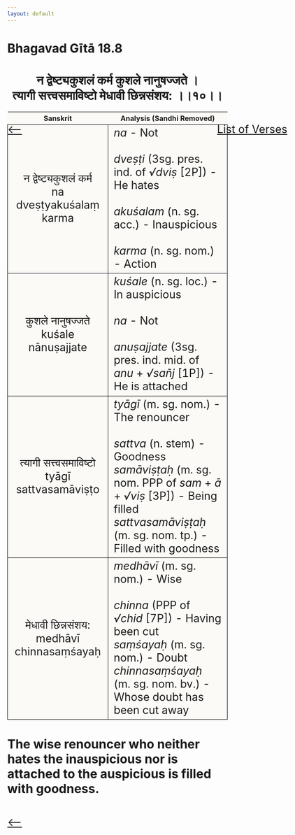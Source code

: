 ```yaml
---
layout: default
---
```

<!---
Text can be **bold**, _italic_, or ~~strikethrough~~.

[Link to another page](./another-page.html)

There should be whitespace between paragraphs.

There should be whitespace between paragraphs. We recommend including a README, or a file with information about your project.
--->

# Bhagavad Gītā 18.8

<style>
table {
  border-collapse: collapse;
  border-style: hidden;
}
th {
  background: #FBFAF7;
}
td {
  font-size: 25px;
  background: #FBFAF7;
  border: 1px solid black;
}
div.move {
  font-size: 25px;
}
</style>

<h1 style="text-align:center">
न द्वेष्ट्यकुशलं कर्म कुशले नानुषज्जते । <br>
त्यागी सत्त्वसमाविष्टो मेधावी छिन्नसंशय: ।।१०।।
</h1>
<div class="move" style="position:relative;min-width:960px">
 <p style="position: absolute;left:480px;top:0"><a href="./ch18.html">List of Verses</a></p>
</div>
<div class="move" style="position:relative;min-width:960px">
 <p style="position: absolute;left:0;top:0"><a href="./v18-8.html">⟵</a></p>
</div>
<div class="move" style="position:relative;min-width:960px">
 <p style="position: absolute;right:0;top:0"><a href="./v18-10.html">⟶</a></p>
</div>

| Sanskrit | Analysis (Sandhi Removed) |
|:-:|-|
|   न द्वेष्ट्यकुशलं कर्म<br>na dveṣṭyakuśalaṃ karma  | <em>na</em> - Not<br><br><em>dveṣṭi</em> (3sg. pres. ind. of <em>√dviṣ</em> [2P]) - He hates<br><br><em>akuśalam</em> (n. sg. acc.) - Inauspicious<br><br><em>karma</em> (n. sg. nom.) - Action |
|  कुशले नानुषज्जते<br>kuśale nānuṣajjate | <em>kuśale</em> (n. sg. loc.) - In auspicious <br><br><em>na</em> - Not<br><br><em>anuṣajjate</em> (3sg. pres. ind. mid. of <em>anu</em> + <em>√sañj</em> [1P]) - He is attached  |
| त्यागी सत्त्वसमाविष्टो<br>tyāgī sattvasamāviṣṭo | <em>tyāgī</em> (m. sg. nom.) - The renouncer<br><br><em>sattva</em> (n. stem) - Goodness<br><em>samāviṣṭaḥ</em> (m. sg. nom. PPP of <em>sam</em> + <em>ā</em> + <em>√viṣ</em> [3P]) - Being filled<br><em>sattvasamāviṣṭaḥ</em> (m. sg. nom. tp.) - Filled with goodness |
| मेधावी छिन्नसंशय:<br>medhāvī chinnasaṃśayaḥ | <em>medhāvī</em> (m. sg. nom.) - Wise<br><br><em>chinna</em> (PPP of <em>√chid</em> [7P]) - Having been cut<br><em>saṃśayaḥ</em> (m. sg. nom.) - Doubt<br><em>chinnasaṃśayaḥ</em> (m. sg. nom. bv.) - Whose doubt has been cut away |

<h1>
The wise renouncer who neither hates the inauspicious nor is attached to the auspicious
is filled with goodness.
</h1>
<div class="move" style="position:relative;min-width:960px">
 <p style="position: absolute;left:0;top:0"><a href="./v18-8.html">⟵</a></p>
</div>
<div class="move" style="position:relative;min-width:960px">
 <p style="position: absolute;right:0;top:0"><a href="./v18-10.html">⟶</a></p>
</div>
